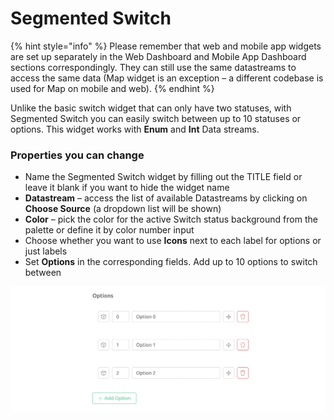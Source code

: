 # Segmented Switch

{% hint style="info" %}
Please remember that web and mobile app widgets are set up separately in the Web Dashboard and Mobile App Dashboard sections correspondingly. They can still use the same datastreams to access the same data (Map widget is an exception – a different codebase is used for Map on mobile and web).
{% endhint %}

Unlike the basic switch widget that can only have two statuses, with Segmented Switch you can easily switch between up to 10 statuses or options. This widget works with **Enum** and **Int** Data streams.

### Properties you can change

* Name the Segmented Switch widget by filling out the TITLE field or leave it blank if you want to hide the widget name&#x20;
* **Datastream** – access the list of available Datastreams by clicking on **Choose Source** (a dropdown list will be shown)
* **Color** – pick the color for the active Switch status background from the palette or define it by color number input
* Choose whether you want to use **Icons** next to each label for options or just labels
* Set **Options** in the corresponding fields. Add up to 10 options to switch between

![](../../.gitbook/assets/options.png)
